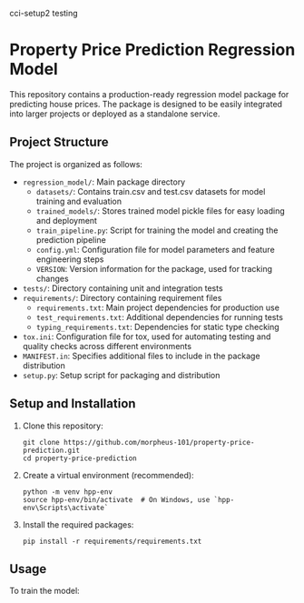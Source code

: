 cci-setup2 testing 

# Property Price Prediction Regression Model

This repository contains a production-ready regression model package for predicting house prices. The package is designed to be easily integrated into larger projects or deployed as a standalone service.

## Project Structure

The project is organized as follows:

- `regression_model/`: Main package directory
  - `datasets/`: Contains train.csv and test.csv datasets for model training and evaluation
  - `trained_models/`: Stores trained model pickle files for easy loading and deployment
  - `train_pipeline.py`: Script for training the model and creating the prediction pipeline
  - `config.yml`: Configuration file for model parameters and feature engineering steps
  - `VERSION`: Version information for the package, used for tracking changes
- `tests/`: Directory containing unit and integration tests
- `requirements/`: Directory containing requirement files
  - `requirements.txt`: Main project dependencies for production use
  - `test_requirements.txt`: Additional dependencies for running tests
  - `typing_requirements.txt`: Dependencies for static type checking
- `tox.ini`: Configuration file for tox, used for automating testing and quality checks across different environments
- `MANIFEST.in`: Specifies additional files to include in the package distribution
- `setup.py`: Setup script for packaging and distribution

## Setup and Installation

1. Clone this repository:
   ```
   git clone https://github.com/morpheus-101/property-price-prediction.git
   cd property-price-prediction
   ```
2. Create a virtual environment (recommended):
   ```
   python -m venv hpp-env
   source hpp-env/bin/activate  # On Windows, use `hpp-env\Scripts\activate`
   ```
3. Install the required packages:
   ```
   pip install -r requirements/requirements.txt
   ```

## Usage

To train the model:
